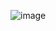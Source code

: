 ![image](https://github.com/ThisIsACoolBoy/ThisIsACoolBoy/assets/48828036/512399a3-deb8-4b98-a408-7457aa7c24f6)
